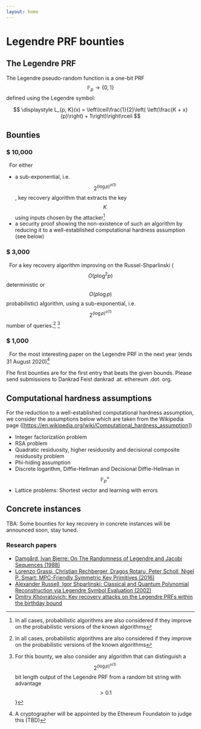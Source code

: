 ```yaml
---
layout: home
---
```


# Legendre PRF bounties

## The Legendre PRF

The Legendre pseudo-random function is a one-bit PRF $$\mathbb{F}_p \rightarrow \{0,1\}$$ defined using the Legendre symbol:

$$ \displaystyle L_{p, K}(x) = \left\lceil\frac{1}{2}\left( \left(\frac{K + x}{p}\right) + 1\right)\right\rceil $$

## Bounties

### $ 10,000

&nbsp;&nbsp;For either

* a sub-exponential, i.e. $$2^{(\log p)^{o(1)}}$$, key recovery algorithm that extracts the key $$K$$ using inputs chosen by the attacker[^1]
* a security proof showing the non-existence of such an algorithm by reducing it to a well-established computational hardness assumption (see below)

### $ 3,000 

&nbsp;&nbsp;For a key recovery algorithm improving on the Russel-Shparlinski ($$O(p \log^2 p)$$ deterministic or $$O(p \log p)$$ probabilistic) algorithm, using a sub-exponential, i.e. $$2^{(\log p)^{o(1)}}$$ number of queries.[^1] [^2]

### $ 1,000

&nbsp;&nbsp;For the most interesting paper on the Legendre PRF in the next year (ends 31 August 2020)[^3]

[^1]: In all cases, probabilistic algorithms are also considered if they improve on the probabilistic versions of the known algorithms

[^2]: For this bounty, we also consider any algorithm that can distinguish a $$2^{(\log p)^{o(1)}}$$ bit length output of the Legendre PRF from a random bit string with advantage $$>0.1$$}

[^3]: A cryptographer will be appointed by the Ethereum Foundatoin to judge this (TBD)

Fhe first bounties are for the first entry that beats the given bounds. Please send submissions to Dankrad Feist dankrad .at. ethereum .dot. org.

## Computational hardness assumptions

For the reduction to a well-established computational hardness assumption, we consider the assumptions below which are taken from the Wikipedia page ([https://en.wikipedia.org/wiki/Computational_hardness_assumption])

* Integer factorization problem
* RSA problem
* Quadratic residuosity, higher residuosity and decisional composite residuosity problem
* Phi-hiding assumption
* Discrete logarithm, Diffie-Hellman and Decisional Diffie-Hellman in $$\mathbb{F}_p^{\times}$$
* Lattice problems: Shortest vector and learning with errors

## Concrete instances

TBA: Some bounties for key recovery in concrete instances will be announced soon, stay tuned.

### Research papers

* [Damgård, Ivan Bjerre: On The Randomness of Legendre and Jacobi Sequences (1988)](https://link.springer.com/content/pdf/10.1007%2F0-387-34799-2_13.pdf)
* [Lorenzo Grassi, Christian Rechberger, Dragos Rotaru, Peter Scholl, Nigel P. Smart: MPC-Friendly Symmetric Key Primitives (2016)](https://eprint.iacr.org/2016/542.pdf)
* [Alexander Russell, Igor Shparlinski: Classical and Quantum Polynomial Reconstruction via Legendre Symbol Evaluation (2002)](https://arxiv.org/pdf/quant-ph/0212016.pdf)
* [Dmitry Khovratovich: Key recovery attacks on the Legendre PRFs within the birthday bound](https://eprint.iacr.org/2019/862.pdf)

